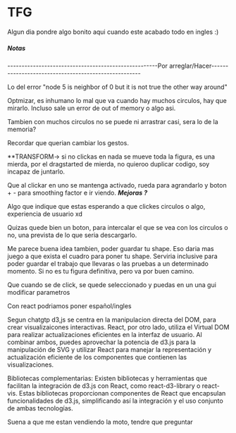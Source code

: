 # TFG

Algun dia pondre algo bonito aqui cuando este acabado todo en ingles :)

##### Notas ####

-----------------------------------------------------Por arreglar/Hacer-----------------------------------------------------

Lo del error "node 5 is neighbor of 0 but it is not true the other way around"

Optmizar, es inhumano lo mal que va cuando hay muchos circulos, hay que mirarlo. Incluso sale un error de out of memory o algo asi.

Tambien con muchos circulos no se puede ni arrastrar casi, sera lo de la memoria?

Recordar que querian cambiar los gestos.

**TRANSFORM-> si no clickas en nada se mueve toda la figura, es una mierda, por el dragstarted de mierda, no quieroo duplicar codigo, soy incapaz de juntarlo.

Que al clickar en uno se mantenga activado, rueda para agrandarlo y boton + - para smoothing factor e ir viendo.
*******************************************************Mejoras ?*******************************************************

Algo que indique que estas esperando a que clickes circulos o algo, experiencia de usuario xd

Quizas quede bien un boton, para intercalar el que se vea con los circulos o no, una prevista de lo que seria descargarlo.

Me parece buena idea tambien, poder guardar tu shape. Eso daria mas juego a que exista el cuadro para poner tu shape.
Serviria inclusive para poder guardar el trabajo que llevaras o las pruebas a un determinado momento. Si no es tu figura definitiva,
pero va por buen camino.

Que cuando se de click, se quede seleccionado y puedas en un una gui modificar parametros

Con react podriamos poner español/ingles

Segun chatgtp d3,js se centra en la manipulacion directa del DOM, para crear visualizaicones interactivas. 
React, por otro lado, utiliza el Virtual DOM para realizar actualizaciones eficientes en la interfaz de usuario. 
Al combinar ambos, puedes aprovechar la potencia de d3.js para la manipulación de SVG y utilizar React para manejar la representación 
y actualización eficiente de los componentes que contienen las visualizaciones.

Bibliotecas complementarias: Existen bibliotecas y herramientas que facilitan la integración de d3.js con React, como react-d3-library
o react-vis. Estas bibliotecas proporcionan componentes de React que encapsulan funcionalidades de d3.js, simplificando así la 
integración y el uso conjunto de ambas tecnologías.

Suena a que me estan vendiendo la moto, tendre que preguntar
